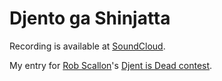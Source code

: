 Djento ga Shinjatta
===================

Recording is available at [SoundCloud][sc].

  [sc]: https://soundcloud.com/athoshun/djento-ga-shinjatta

My entry for [Rob Scallon][rs]'s [Djent is Dead contest][dd].

  [rs]: https://www.youtube.com/channel/UCyDZai57BfE_N0SaBkKQyXg
  [dd]: https://www.youtube.com/watch?v=qWpK345dbtk
